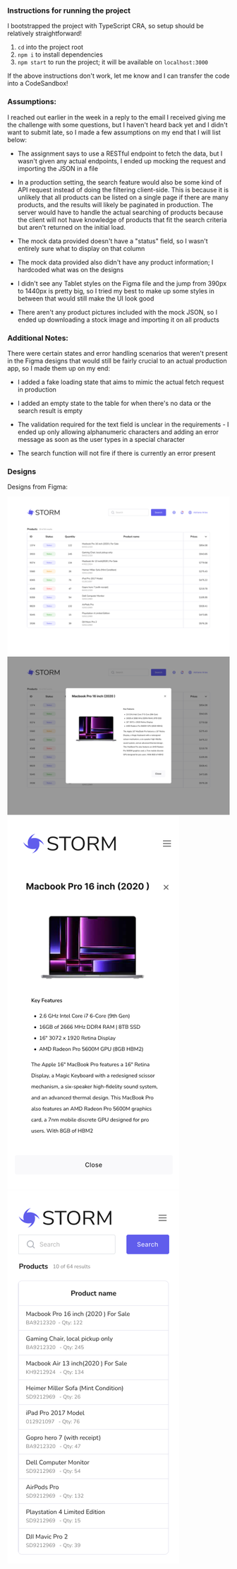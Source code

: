 ### Instructions for running the project

I bootstrapped the project with TypeScript CRA, so setup should be relatively straightforward!

1. `cd` into the project root
2. `npm i` to install dependencies
3. `npm start` to run the project; it will be available on `localhost:3000`

If the above instructions don't work, let me know and I can transfer the code into a CodeSandbox!

### Assumptions:
I reached out earlier in the week in a reply to the email I received giving me the challenge with some questions, but I haven't heard back yet and I didn't want to submit late, so I made a few assumptions on my end that I will list below:

- The assignment says to use a RESTful endpoint to fetch the data, but I wasn't given any actual endpoints, I ended up mocking the request and importing the JSON in a file

- In a production setting, the search feature would also be some kind of API request instead of doing the filtering client-side. This is because it is unlikely that all products can be listed on a single page if there are many products, and the results will likely be paginated in production. The server would have to handle the actual searching of products because the client will not have knowledge of products that fit the search criteria but aren't returned on the initial load.

- The mock data provided doesn't have a "status" field, so I wasn't entirely sure what to display on that column

- The mock data provided also didn't have any product information; I hardcoded what was on the designs

- I didn't see any Tablet styles on the Figma file and the jump from 390px to 1440px is pretty big, so I tried my best to make up some styles in between that would still make the UI look good

- There aren't any product pictures included with the mock JSON, so I ended up downloading a stock image and importing it on all products


### Additional Notes:
There were certain states and error handling scenarios that weren't present in the Figma designs that would still be fairly crucial to an actual production app, so I made them up on my end:

- I added a fake loading state that aims to mimic the actual fetch request in production

- I added an empty state to the table for when there's no data or the search result is empty

- The validation required for the text field is unclear in the requirements - I ended up only allowing alphanumeric characters and adding an error message as soon as the user types in a special character

- The search function will not fire if there is currently an error present


### Designs
Designs from Figma:

![Desktop-Table](./documentation/Desktop%20-%20Table.png)
![Desktop-Modal](./documentation/Desktop%20-%20Modal.png)
![Mobile - Modal](./documentation/Mobile%20-%20Modal.png)
![Mobile - Table](./documentation/Mobile%20-%20Table.png)